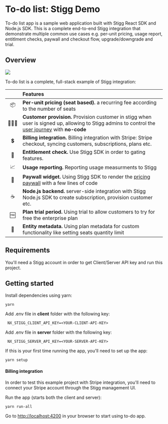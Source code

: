 

# To-do list: Stigg Demo

To-do list app is a sample web application built with Stigg React SDK and Node.js SDK.
This is a complete end-to-end Stigg integration that demonstrate multiple common use cases e.g. per-unit pricing, usage report, entitlment checks, paywall and checkout flow, upgrade/downgrade and trial.

## Overview
<p>
  <img src="https://user-images.githubusercontent.com/17930663/193017919-b0eb364b-a57b-41f4-85a9-91ca50b08448.png" />
</p>

To-do list is a complete, full-stack example of Stigg integration:

|     |Features
:---: | :---
📦|**Per-unit pricing (seat based).** a recurring fee according to the number of seats
🙎🏻‍♂️ |**Customer provision.** Provision customer in stigg when user is signed up, allowing to Stigg admins to control the [user journey](https://docs.stigg.io/docs/products#defining-the-customer-journey) with **no-code**
💲| **Billing integration.** Billing integration with Stripe: Stripe checkout, syncing customers, subscriptions, plans etc.
🧱| **Entitlement check.** Use Stigg SDK in order to gating features.
📈|**Usage reporting.** Reporting usage measurments to Stigg
💸|**Paywall widget.** Using Stigg SDK to render the [pricing paywall](https://docs.stigg.io/docs/react-sdk#rendering-pricing-plans) with a few lines of code
☕️|**Node.js backend.** server-side integration with Stigg Node.js SDK to create subscription, provision customer etc.
🆓|**Plan trial period.** Using trial to allow customers to try for free the enterprise plan
🔖|**Entity metadata.** Using plan metadata for custom functionality like setting seats quantity limit

## Requirements

You'll need a Stigg account in order to get Client/Server API key and run this project.

## Getting started

Install dependencies using yarn:
```
yarn
```

Add .env file in **client** folder with the following key:
```
 NX_STIGG_CLIENT_API_KEY=<YOUR-CLIENT-API-KEY>
```
Add .env file in **server** folder with the following key:
```
 NX_STIGG_SERVER_API_KEY=<YOUR-SERVER-API-KEY>
```

If this is your first time running the app, you'll need to set up the app:
```
yarn setup
```
#### Billing integration
In order to test this example project with Stripe integration, you'll need to connect your Stripe account through the Stigg management UI.


Run the app (starts both the client and server):
```
yarn run-all
```
Go to [http://localhost:4200](http://localhost:4200) in your browser to start using to-do app.
